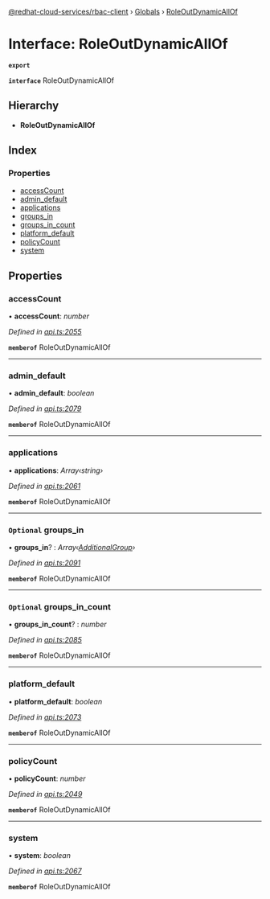 [@redhat-cloud-services/rbac-client](../README.md) › [Globals](../globals.md) › [RoleOutDynamicAllOf](roleoutdynamicallof.md)

# Interface: RoleOutDynamicAllOf

**`export`** 

**`interface`** RoleOutDynamicAllOf

## Hierarchy

* **RoleOutDynamicAllOf**

## Index

### Properties

* [accessCount](roleoutdynamicallof.md#accesscount)
* [admin_default](roleoutdynamicallof.md#admin_default)
* [applications](roleoutdynamicallof.md#applications)
* [groups_in](roleoutdynamicallof.md#optional-groups_in)
* [groups_in_count](roleoutdynamicallof.md#optional-groups_in_count)
* [platform_default](roleoutdynamicallof.md#platform_default)
* [policyCount](roleoutdynamicallof.md#policycount)
* [system](roleoutdynamicallof.md#system)

## Properties

###  accessCount

• **accessCount**: *number*

*Defined in [api.ts:2055](https://github.com/RedHatInsights/javascript-clients/blob/master/packages/rbac/api.ts#L2055)*

**`memberof`** RoleOutDynamicAllOf

___

###  admin_default

• **admin_default**: *boolean*

*Defined in [api.ts:2079](https://github.com/RedHatInsights/javascript-clients/blob/master/packages/rbac/api.ts#L2079)*

**`memberof`** RoleOutDynamicAllOf

___

###  applications

• **applications**: *Array‹string›*

*Defined in [api.ts:2061](https://github.com/RedHatInsights/javascript-clients/blob/master/packages/rbac/api.ts#L2061)*

**`memberof`** RoleOutDynamicAllOf

___

### `Optional` groups_in

• **groups_in**? : *Array‹[AdditionalGroup](additionalgroup.md)›*

*Defined in [api.ts:2091](https://github.com/RedHatInsights/javascript-clients/blob/master/packages/rbac/api.ts#L2091)*

**`memberof`** RoleOutDynamicAllOf

___

### `Optional` groups_in_count

• **groups_in_count**? : *number*

*Defined in [api.ts:2085](https://github.com/RedHatInsights/javascript-clients/blob/master/packages/rbac/api.ts#L2085)*

**`memberof`** RoleOutDynamicAllOf

___

###  platform_default

• **platform_default**: *boolean*

*Defined in [api.ts:2073](https://github.com/RedHatInsights/javascript-clients/blob/master/packages/rbac/api.ts#L2073)*

**`memberof`** RoleOutDynamicAllOf

___

###  policyCount

• **policyCount**: *number*

*Defined in [api.ts:2049](https://github.com/RedHatInsights/javascript-clients/blob/master/packages/rbac/api.ts#L2049)*

**`memberof`** RoleOutDynamicAllOf

___

###  system

• **system**: *boolean*

*Defined in [api.ts:2067](https://github.com/RedHatInsights/javascript-clients/blob/master/packages/rbac/api.ts#L2067)*

**`memberof`** RoleOutDynamicAllOf

